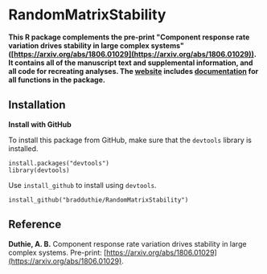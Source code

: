 RandomMatrixStability
================================================================================

**This R package complements the pre-print "Component response rate variation drives stability in large complex systems" ([https://arxiv.org/abs/1806.01029](https://arxiv.org/abs/1806.01029)). It contains all of the manuscript text and supplemental information, and all code for recreating analyses. The [website](https://bradduthie.github.io/RandomMatrixStability/) includes [documentation](https://bradduthie.github.io/RandomMatrixStability/reference/index.html) for all functions in the package.**


## Installation

**Install with GitHub**

To install this package from GitHub, make sure that the `devtools` library is installed.

```
install.packages("devtools")
library(devtools)
```

Use `install_github` to install using `devtools`.

```
install_github("bradduthie/RandomMatrixStability")
```

## Reference

**Duthie, A. B.** Component response rate variation drives stability in large  complex systems. Pre-print: [https://arxiv.org/abs/1806.01029](https://arxiv.org/abs/1806.01029).